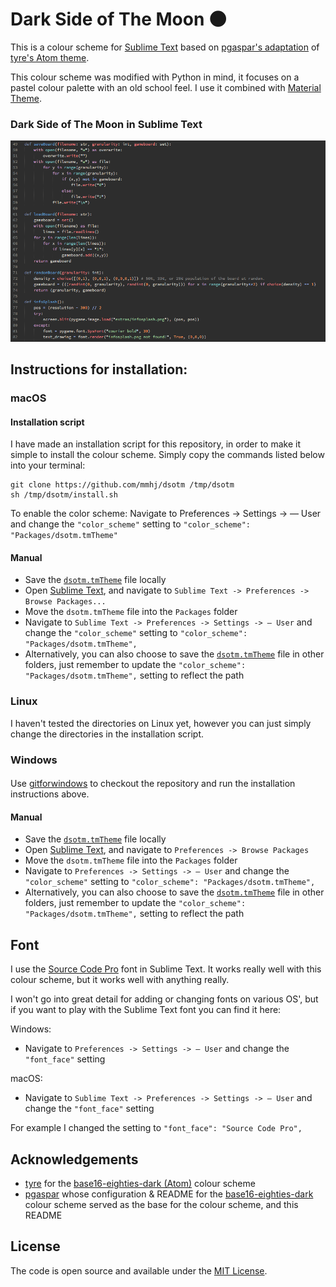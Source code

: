 # Dark Side of The Moon 🌑

This is a colour scheme for [Sublime Text](https://sublimetext.com) based on [pgaspar's adaptation](https://github.com/pgaspar/base16-eighties-dark) of [tyre's Atom theme](https://github.com/tyre/base16-eighties-dark).

This colour scheme was modified with Python in mind, it focuses on a pastel colour palette with an old school feel.
I use it combined with [Material Theme](https://github.com/equinusocio/material-theme).


### Dark Side of The Moon in Sublime Text

![The colour scheme in Sublime Text](https://github.com/mmhj/dsotm/blob/master/img/dsotm_subl.png)


## Instructions for installation:

### macOS

#### Installation script

I have made an installation script for this repository, in order to make it simple to install the colour scheme. 
Simply copy the commands listed below into your terminal:

```console
git clone https://github.com/mmhj/dsotm /tmp/dsotm
sh /tmp/dsotm/install.sh
```

To enable the color scheme:
Navigate to Preferences -> Settings -> — User 
and change the `"color_scheme"` setting to `"color_scheme": "Packages/dsotm.tmTheme"`


#### Manual

* Save the [`dsotm.tmTheme`](https://github.com/mmhj/dsotm/blob/main/tmTheme/dsotm.tmTheme) file locally
* Open [Sublime Text](https://sublimetext.com), and navigate to `Sublime Text -> Preferences -> Browse Packages...`
* Move the `dsotm.tmTheme` file into the `Packages` folder
* Navigate to `Sublime Text -> Preferences -> Settings -> — User` and change the `"color_scheme"` setting to `"color_scheme": "Packages/dsotm.tmTheme",`
* Alternatively, you can also choose to save the [`dsotm.tmTheme`](https://github.com/mmhj/dsotm/blob/main/tmTheme/dsotm.tmTheme) file in other folders, just remember to update the `"color_scheme": "Packages/dsotm.tmTheme",` setting to reflect the path


### Linux

I haven't tested the directories on Linux yet, however you can just simply change the directories in the installation script.


### Windows

####

Use [gitforwindows](gitforwindows.org) to checkout the repository and run the installation instructions above.

#### Manual

* Save the [`dsotm.tmTheme`](https://github.com/mmhj/dsotm/blob/main/tmTheme/dsotm.tmTheme) file locally
* Open [Sublime Text](https://sublimetext.com), and navigate to `Preferences -> Browse Packages`
* Move the `dsotm.tmTheme` file into the `Packages` folder
* Navigate to `Preferences -> Settings -> — User` and change the `"color_scheme"` setting to `"color_scheme": "Packages/dsotm.tmTheme",`
* Alternatively, you can also choose to save the [`dsotm.tmTheme`](https://github.com/mmhj/eighties_dsotm/blob/main/tmTheme/dsotm.tmTheme) file in other folders, just remember to update the `"color_scheme": "Packages/dsotm.tmTheme",` setting to reflect the path


## Font

I use the [Source Code Pro](https://fonts.google.com/specimen/Source+Code+Pro) font in Sublime Text.
It works really well with this colour scheme, but it works well with anything really.

I won't go into great detail for adding or changing fonts on various OS', but if you want to play with the Sublime Text font you can find it here:

Windows: 
* Navigate to `Preferences -> Settings -> — User` and change the `"font_face"` setting

macOS:
* Navigate to `Sublime Text -> Preferences -> Settings -> — User` and change the `"font_face"` setting

For example I changed the setting to `"font_face": "Source Code Pro",`


## Acknowledgements

* [tyre](https://github.com/tyre) for the [base16-eighties-dark (Atom)](https://github.com/tyre/base16-eighties-dark) colour scheme
* [pgaspar](https://github.com/pgaspar) whose configuration & README for the [base16-eighties-dark](https://github.com/pgaspar/base16-eighties-dark) colour scheme served as the base for the colour scheme, and this README


## License

The code is open source and available under the [MIT License](https://github.com/mmhj/dsotm/blob/main/LICENSE).
